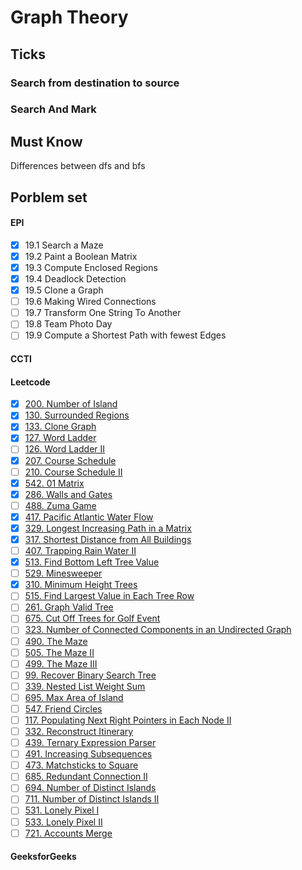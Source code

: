 # Graph Theory

## Ticks
### Search from destination to source
### Search And Mark

## Must Know
Differences between dfs and bfs

## Porblem set
#### EPI
- [x] 19.1 Search a Maze
- [x] 19.2 Paint a Boolean Matrix
- [x] 19.3 Compute Enclosed Regions
- [x] 19.4 Deadlock Detection
- [x] 19.5 Clone a Graph
- [ ] 19.6 Making Wired Connections
- [ ] 19.7 Transform One String To Another
- [ ] 19.8 Team Photo Day
- [ ] 19.9 Compute a Shortest Path with fewest Edges

#### CCTI

#### Leetcode
- [x] [200. Number of Island](https://leetcode.com/problems/number-of-islands/description/)
- [x] [130. Surrounded Regions](https://leetcode.com/problems/surrounded-regions/discuss/)
- [x] [133. Clone Graph](https://leetcode.com/problems/clone-graph/description/)
- [x] [127. Word Ladder](https://leetcode.com/problems/word-ladder/description/)
- [ ] [126. Word Ladder II](https://leetcode.com/problems/word-ladder-ii/description/)
- [x] [207. Course Schedule](https://leetcode.com/problems/course-schedule/description/)
- [ ] [210. Course Schedule II](https://leetcode.com/problems/course-schedule-ii/description/)
- [x] [542. 01 Matrix](https://leetcode.com/problems/01-matrix/description/)
- [x] [286. Walls and Gates](https://leetcode.com/problems/walls-and-gates/description/)
- [ ] [488. Zuma Game](https://leetcode.com/problems/zuma-game/description/)
- [x] [417. Pacific Atlantic Water Flow](https://leetcode.com/problems/pacific-atlantic-water-flow/description/)
- [x] [329. Longest Increasing Path in a Matrix](https://leetcode.com/problems/longest-increasing-path-in-a-matrix/description/)
- [x] [317. Shortest Distance from All Buildings](https://leetcode.com/problems/shortest-distance-from-all-buildings/description/)
- [ ] [407. Trapping Rain Water II](https://leetcode.com/problems/trapping-rain-water-ii/description/)
- [x] [513. Find Bottom Left Tree Value](https://leetcode.com/problems/find-bottom-left-tree-value/description/)
- [ ] [529. Minesweeper](https://leetcode.com/problems/minesweeper/)
- [x] [310. Minimum Height Trees](https://leetcode.com/problems/minimum-height-trees/description/)
- [ ] [515. Find Largest Value in Each Tree Row](https://leetcode.com/problems/find-largest-value-in-each-tree-row/description/)
- [ ] [261. Graph Valid Tree](https://leetcode.com/problems/graph-valid-tree/description/)
- [ ] [675. Cut Off Trees for Golf Event](https://leetcode.com/problems/cut-off-trees-for-golf-event/description/)
- [ ] [323. Number of Connected Components in an Undirected Graph](https://leetcode.com/problems/number-of-connected-components-in-an-undirected-graph/description/)
- [ ] [490. The Maze](https://leetcode.com/problems/the-maze/description/)
- [ ] [505. The Maze II](https://leetcode.com/problems/the-maze-ii/description/)
- [ ] [499. The Maze III](https://leetcode.com/problems/the-maze-iii/description/)
- [ ] [99. Recover Binary Search Tree](https://leetcode.com/problems/recover-binary-search-tree/description/)
- [ ] [339. Nested List Weight Sum](https://leetcode.com/problems/nested-list-weight-sum/description/)
- [ ] [695. Max Area of Island](https://leetcode.com/problems/max-area-of-island/description/)
- [ ] [547. Friend Circles](https://leetcode.com/problems/friend-circles/description/)
- [ ] [117. Populating Next Right Pointers in Each Node II](https://leetcode.com/problems/populating-next-right-pointers-in-each-node-ii/description/)
- [ ] [332. Reconstruct Itinerary](https://leetcode.com/problems/reconstruct-itinerary/description/)
- [ ] [439. Ternary Expression Parser](https://leetcode.com/problems/ternary-expression-parser/description/)
- [ ] [491. Increasing Subsequences](https://leetcode.com/problems/increasing-subsequences/description/)
- [ ] [473. Matchsticks to Square](https://leetcode.com/problems/matchsticks-to-square/description/)
- [ ] [685. Redundant Connection II](https://leetcode.com/problems/redundant-connection-ii/description/)
- [ ] [694. Number of Distinct Islands](https://leetcode.com/problems/number-of-distinct-islands/description/)
- [ ] [711. Number of Distinct Islands II](https://leetcode.com/problems/number-of-distinct-islands-ii/description/)
- [ ] [531. Lonely Pixel I](https://leetcode.com/problems/lonely-pixel-i/description/)
- [ ] [533. Lonely Pixel II](https://leetcode.com/problems/lonely-pixel-ii/description/)
- [ ] [721. Accounts Merge](https://leetcode.com/problems/accounts-merge/description/)

#### GeeksforGeeks
